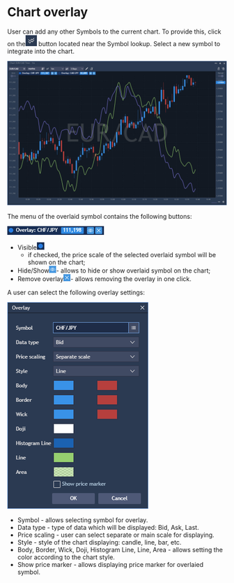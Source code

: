 # Chart overlay

User can add any other Symbols to the current chart. To provide this, click on the![](../../../.gitbook/assets/2%20%2824%29.png)
button located near the Symbol lookup. Select a new symbol to integrate into the chart.

![](../../../.gitbook/assets/1%20%2845%29.png)


The menu of the overlaid symbol contains the following buttons:

![](../../../.gitbook/assets/3%20%2842%29.png)

* Visible![](../../../.gitbook/assets/4%20%2834%29.png)
  - if checked, the price scale of the selected overlaid symbol will be shown on the chart;
* Hide/Show![](../../../.gitbook/assets/5%20%2822%29.png)- allows to hide or show overlaid symbol on the chart;
* Remove overlay![](../../../.gitbook/assets/6%20%285%29.png)- allows removing the overlay in one click.

A user can select the following overlay settings:

![](../../../.gitbook/assets/7%20%282%29.png)

* Symbol - allows selecting symbol for overlay.
* Data type - type of data which will be displayed: Bid, Ask, Last.
* Price scaling - user can select separate or main scale for displaying.
* Style - style of the chart displaying: candle, line, bar, etc.
* Body, Border, Wick, Doji, Histogram Line, Line, Area - allows setting the color according to the chart style.
* Show price marker - allows displaying price marker for overlaied symbol.



